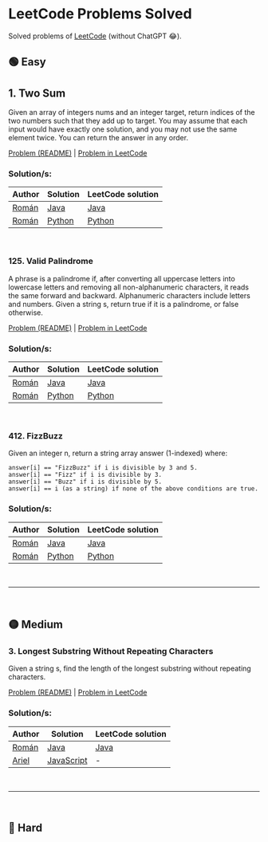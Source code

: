 # LeetCode Problems Solved
Solved problems of [LeetCode](https://leetcode.com/problems) (without ChatGPT 😂).

## 🟢 Easy
## 1. Two Sum
Given an array of integers nums and an integer target, return indices of the two numbers such that they add up to target. You may assume that each input would have exactly one solution, and you may not use the same element twice. You can return the answer in any order.

[Problem (README)](./problems/1_two_sum/problem.md) | [Problem in LeetCode](https://leetcode.com/problems/two-sum/description/)

### Solution/s:

| Author | Solution | LeetCode solution |
|-----------|-----------|-----------|
| [Román](https://github.com/RomanKornyeyev)| [Java](./problems/1_two_sum/Solution.java)| [Java](https://leetcode.com/problems/two-sum/solutions/4076738/java-brute-force-solution/)|
| [Román](https://github.com/RomanKornyeyev)| [Python](./problems/1_two_sum/Solution.py)| [Python](https://leetcode.com/problems/two-sum/solutions/4168382/easy-python-solution/)|

<br>

### 125. Valid Palindrome
A phrase is a palindrome if, after converting all uppercase letters into lowercase letters and removing all non-alphanumeric characters, it reads the same forward and backward. Alphanumeric characters include letters and numbers. Given a string s, return true if it is a palindrome, or false otherwise.

[Problem (README)](./problems/125_valid_palindrome/problem.md) | [Problem in LeetCode](https://leetcode.com/problems/valid-palindrome/description/) 

### Solution/s:

| Author | Solution | LeetCode solution |
|-----------|-----------|-----------|
| [Román](https://github.com/RomanKornyeyev)| [Java](./problems/125_valid_palindrome/Solution.java)| [Java](https://leetcode.com/problems/valid-palindrome/solutions/4167809/easy-java-solution/)|
| [Román](https://github.com/RomanKornyeyev)| [Python](./problems/125_valid_palindrome/Solution.py)| [Python](https://leetcode.com/problems/valid-palindrome/solutions/4167842/easy-python-solution/)|

<br>

### 412. FizzBuzz
Given an integer n, return a string array answer (1-indexed) where:

```
answer[i] == "FizzBuzz" if i is divisible by 3 and 5.
answer[i] == "Fizz" if i is divisible by 3.
answer[i] == "Buzz" if i is divisible by 5.
answer[i] == i (as a string) if none of the above conditions are true.
```

### Solution/s:

| Author | Solution | LeetCode solution |
|-----------|-----------|-----------|
| [Román](https://github.com/RomanKornyeyev)| [Java](./problems/412_fizz_buzz/Solution.java)| [Java](https://leetcode.com/problems/fizz-buzz/solutions/4078483/easy-java-solution/)|
| [Román](https://github.com/RomanKornyeyev)| [Python](./problems/412_fizz_buzz/Solution.py)| [Python](https://leetcode.com/problems/fizz-buzz/solutions/4167960/easy-python-solution/)|

<br><hr><br>

## 🟡 Medium
### 3. Longest Substring Without Repeating Characters
Given a string s, find the length of the longest substring without repeating characters.

[Problem (README)](./problems/3_longest_substring_without_repeating_characters/problem.md) | [Problem in LeetCode](https://leetcode.com/problems/longest-substring-without-repeating-characters/description/)

### Solution/s:

| Author | Solution | LeetCode solution |
|-----------|-----------|-----------|
| [Román](https://github.com/RomanKornyeyev)| [Java](./problems/3_longest_substring_without_repeating_characters/Solution.java)| [Java](https://leetcode.com/problems/longest-substring-without-repeating-characters/solutions/4069269/soluci-n-medio-decente-con-java/)|
| [Ariel](https://github.com/arielg20247)| [JavaScript](./problems/3_longest_substring_without_repeating_characters/Solution.js)| - |

<br><hr><br>

## 🔴 Hard